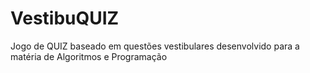# VestibuQUIZ
Jogo de QUIZ baseado em questões vestibulares desenvolvido para a matéria de Algoritmos e Programação
